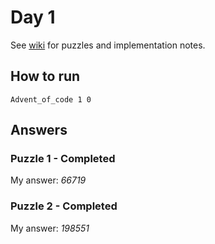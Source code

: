 # Day 1

See [wiki](https://github.com/jio125/Advent-of-code-2022/wiki/Day-1-Calorie-Counting) for puzzles and implementation notes.

## How to run

`Advent_of_code 1 0`

## Answers

### Puzzle 1 - Completed

My answer: *66719*

### Puzzle 2 - Completed

My answer: *198551*
